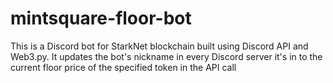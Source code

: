 # mintsquare-floor-bot
This is a Discord bot for StarkNet blockchain built using Discord API and Web3.py. It updates the bot's nickname in every Discord server it's in to the current floor price of the specified token in the API call 
